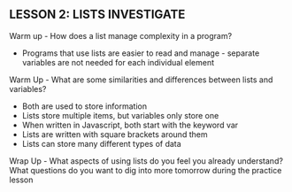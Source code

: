**LESSON 2: LISTS INVESTIGATE**
--------------------------------------------------------------------------

Warm up - How does a list manage complexity in a program?
- Programs that use lists are easier to read and manage - separate variables are not needed for each individual element

Warm Up - What are some similarities and differences between lists and variables?
- Both are used to store information
- Lists store multiple items, but variables only store one
- When written in Javascript, both start with the keyword var
- Lists are written with square brackets around them
- Lists can store many different types of data

Wrap Up - What aspects of using lists do you feel you already understand? What questions do you want to dig into more tomorrow during the practice lesson

